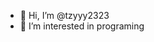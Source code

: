 - 👋 Hi, I’m @tzyyy2323
- 👀 I’m interested in programing 

<!---
tzyyy2323/tzyyy2323 is a ✨ special ✨ repository because its `README.md` (this file) appears on your GitHub profile.
You can click the Preview link to take a look at your changes.
--->
